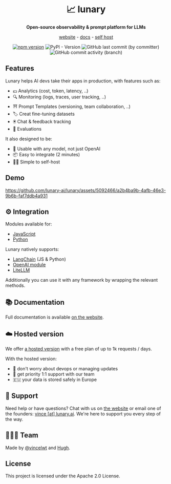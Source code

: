 <div align="center">

# 📈 lunary

**Open-source observability & prompt platform for LLMs**

[website](https://lunary.ai) - [docs](https://lunary.ai/docs) - [self host](https://lunary.ai/docs/self-host)

[![npm version](https://badge.fury.io/js/lunary.svg)](https://badge.fury.io/js/lunary) ![PyPI - Version](https://img.shields.io/pypi/v/llmonitor) ![GitHub last commit (by committer)](https://img.shields.io/github/last-commit/lunary-ai/lunary) ![GitHub commit activity (branch)](https://img.shields.io/github/commit-activity/w/lunary-ai/lunary)

</div>

## Features

Lunary helps AI devs take their apps in production, with features such as:

- 💵 Analytics (cost, token, latency, ..)
- 🔍 Monitoring (logs, traces, user tracking, ..)
- ⛩️ Prompt Templates (versioning, team collaboration, ..)
- 🏷️ Creat fine-tuning datasets
- 🖲️ Chat & feedback tracking
- 🧪 Evaluations

It also designed to be:

- 🤖 Usable with any model, not just OpenAI
- 📦 Easy to integrate (2 minutes)
- 🧑‍💻 Simple to self-host 

## Demo

https://github.com/lunary-ai/lunary/assets/5092466/a2b4ba9b-4afb-46e3-9b6b-faf7ddb4a931

## ⚙️ Integration

Modules available for:

- [JavaScript](https://github.com/lunary-ai/lunary-js)
- [Python](https://github.com/lunary-ai/lunary-py)

Lunary natively supports:

- [LangChain](https://lunary.ai/docs/langchain) (JS & Python)
- [OpenAI module](https://lunary.ai/docs/js/openai)
- [LiteLLM](https://docs.litellm.ai/docs/observability/lunary_integration)

Additionally you can use it with any framework by wrapping the relevant methods.

## 📚 Documentation

Full documentation is available [on the website](https://lunary.ai/docs/intro).

## ☁️ Hosted version

We offer [a hosted version](https://lunary.ai) with a free plan of up to 1k requests / days.

With the hosted version:

- 👷 don't worry about devops or managing updates
- 🙋 get priority 1:1 support with our team
- 🇪🇺 your data is stored safely in Europe

## 🙋 Support

Need help or have questions? Chat with us on [the website](https://lunary.ai) or email one of the founders: [vince [at] lunary.ai](mailto:vince@lunary.ai). We're here to support you every step of the way.

## 👨‍👩‍👧 Team

Made by [@vincelwt](https://twitter.com/vincelwt) and [Hugh](https://github.com/hughcrt).

## License

This project is licensed under the Apache 2.0 License.
